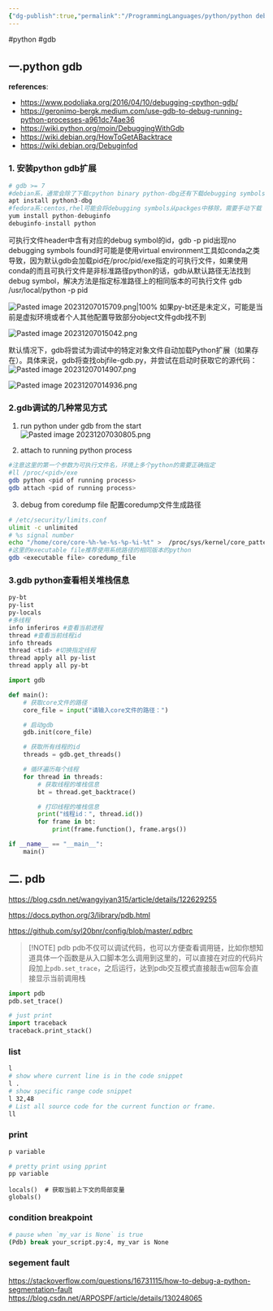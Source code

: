 ```yaml
---
{"dg-publish":true,"permalink":"/ProgrammingLanguages/python/python debug指南/","noteIcon":"3"}
---
```


#python #gdb

## 一.python gdb

**references**:
- https://www.podoliaka.org/2016/04/10/debugging-cpython-gdb/
- https://geronimo-bergk.medium.com/use-gdb-to-debug-running-python-processes-a961dc74ae36
- https://wiki.python.org/moin/DebuggingWithGdb
- https://wiki.debian.org/HowToGetABacktrace
- https://wiki.debian.org/Debuginfod
### 1. 安装python gdb扩展

```python
# gdb >= 7
#debian系，通常会除了下载cpython binary python-dbg还有下载debugging symbols
apt install python3-dbg
#fedora系:centos,rhel可能会将debugging symbols从packges中移除，需要手动下载
yum install python-debuginfo
debuginfo-install python


```
可执行文件header中含有对应的debug symbol的id，gdb -p pid出现no debugging symbols found时可能是使用virtual environment工具如conda之类导致，因为默认gdb会加载pid在/proc/pid/exe指定的可执行文件，如果使用conda的而且可执行文件是非标准路径python的话，gdb从默认路径无法找到debug symbol，解决方法是指定标准路径上的相同版本的可执行文件
gdb /usr/local/python -p pid

![Pasted image 20231207015709.png|100%](/img/user/pics/Pasted%20image%2020231207015709.png)
如果py-bt还是未定义，可能是当前是虚拟环境或者个人其他配置导致部分object文件gdb找不到

![Pasted image 20231207015042.png](/img/user/pics/Pasted%20image%2020231207015042.png)

默认情况下，gdb将尝试为调试中的特定对象文件自动加载Python扩展（如果存在）。具体来说，gdb将查找objfile-gdb.py，并尝试在启动时获取它的源代码：
![Pasted image 20231207014907.png](/img/user/pics/Pasted%20image%2020231207014907.png)

![Pasted image 20231207014936.png](/img/user/pics/Pasted%20image%2020231207014936.png)





### 2.gdb调试的几种常见方式
1. run python under gdb from the start
![Pasted image 20231207030805.png](/img/user/pics/Pasted%20image%2020231207030805.png)

2. attach to running python process

```bash
#注意这里的第一个参数为可执行文件名，环境上多个python的需要正确指定
#ll /proc/<pid>/exe
gdb python <pid of running process>
gdb attach <pid of running process>

```

 3. debug from coredump file
 配置coredump文件生成路径

```bash
# /etc/security/limits.conf
ulimit -c unlimited
# %s signal number
echo "/home/core/core-%h-%e-%s-%p-%i-%t" >  /proc/sys/kernel/core_pattern
#这里的executable file推荐使用系统路径的相同版本的python
gdb <executable file> coredump_file

```

### 3.gdb python查看相关堆栈信息

```bash
py-bt
py-list
py-locals
#多线程
info inferiros #查看当前进程
thread #查看当前线程id
info threads
thread <tid> #切换指定线程
thread apply all py-list
thread apply all py-bt

```


```python
import gdb

def main():
    # 获取core文件的路径
    core_file = input("请输入core文件的路径：")

    # 启动gdb
    gdb.init(core_file)

    # 获取所有线程的id
    threads = gdb.get_threads()

    # 循环遍历每个线程
    for thread in threads:
        # 获取线程的堆栈信息
        bt = thread.get_backtrace()

        # 打印线程的堆栈信息
        print("线程id：", thread.id())
        for frame in bt:
            print(frame.function(), frame.args())

if __name__ == "__main__":
    main()


```


## 二. pdb

https://blog.csdn.net/wangyiyan315/article/details/122629255

https://docs.python.org/3/library/pdb.html

https://github.com/syl20bnr/config/blob/master/.pdbrc

> [!NOTE] pdb
> pdb不仅可以调试代码，也可以方便查看调用链，比如你想知道具体一个函数是从入口脚本怎么调用到这里的，可以直接在对应的代码片段加上`pdb.set_trace`，之后运行，达到pdb交互模式直接敲击w回车会直接显示当前调用栈


```py
import pdb
pdb.set_trace()

# just print
import traceback
traceback.print_stack()

```

### list

```sh
l
# show where current line is in the code snippet
l .
# show specific range code snippet
l 32,48
# List all source code for the current function or frame. 
ll
```

### print
```sh
p variable

# pretty print using pprint
pp variable

```

```
locals()  # 获取当前上下文的局部变量
globals()

```

### condition breakpoint

```sh
# pause when `my_var is None` is true
(Pdb) break your_script.py:4, my_var is None
```

### segement fault

https://stackoverflow.com/questions/16731115/how-to-debug-a-python-segmentation-fault
https://blog.csdn.net/ARPOSPF/article/details/130248065
